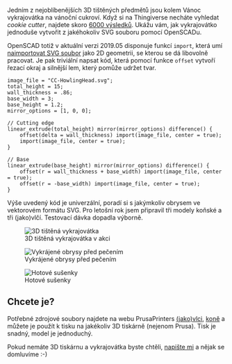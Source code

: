 <!-- dcterms:title = Vykrajovátka na vánoční cukroví z 3D tiskárny -->
<!-- dcterms:abstract = Jedním z nejoblíbenějších 3D tištěných předmětů jsou kolem Vánoc vykrajovátka na vánoční cukroví. Když si na Thingiverse necháte vyhledat "cookie cutter", najdete skoro 6000 výsledků. Ukážu vám, jak vykrajovátko jednoduše vytvořit z jakéhokoliv SVG souboru pomocí OpenSCADu. -->
<!-- x4w:category = 3D tisk -->
<!-- dcterms:creator = Michal Altair Valášek -->
<!-- dcterms:dateAccepted = 2019-12-04 -->
<!-- x4w:pictureUrl = /perex-pictures/20191204-vykrajovatka.jpg -->
<!-- x4w:pictureWidth = 150 -->
<!-- x4w:pictureHeight = 150 -->
<!-- x4w:coverUrl = /cover-pictures/20191204-vykrajovatka.jpg -->

Jedním z nejoblíbenějších 3D tištěných předmětů jsou kolem Vánoc vykrajovátka na vánoční cukroví. Když si na Thingiverse necháte vyhledat _cookie cutter_, najdete skoro [6000 výsledků](https://www.thingiverse.com/search?q=cookie+cutter). Ukážu vám, jak vykrajovátko jednoduše vytvořit z jakéhokoliv SVG souboru pomocí OpenSCADu.

OpenSCAD totiž v aktuální verzi 2019.05 disponuje funkcí `import`, která umí [naimportovat SVG soubor](https://en.wikibooks.org/wiki/OpenSCAD_User_Manual/Importing_Geometry#import) jako 2D geometrii, se kterou se dá libovolně pracovat. Je pak triviální napsat kód, která pomocí funkce `offset` vytvoří řezací okraj a silnější lem, který pomůže udržet tvar.

```scad
image_file = "CC-HowlingHead.svg";
total_height = 15;
wall_thickness = .86;
base_width = 3;
base_height = 1.2;
mirror_options = [1, 0, 0];

// Cutting edge
linear_extrude(total_height) mirror(mirror_options) difference() {
    offset(delta = wall_thickness) import(image_file, center = true);
    import(image_file, center = true);
}

// Base
linear_extrude(base_height) mirror(mirror_options) difference() {
    offset(r = wall_thickness + base_width) import(image_file, center = true);
    offset(r = -base_width) import(image_file, center = true);
}
```

Výše uvedený kód je univerzální, poradí si s jakýmkoliv obrysem ve vektorovém formátu SVG. Pro letošní rok jsem připravil tři modely koňské a tři (jako)vlčí. Testovací dávka dopadla výborně.

<figure>
    <img src="https://www.cdn.altairis.cz/Blog/2019/20191204-vykrajovatka-1.jpg" alt="3D tištěná vykrajovátka" />
    <figcaption>3D tištěná vykrajovátka v akci</figcaption>
</figure>

<figure>
    <img src="https://www.cdn.altairis.cz/Blog/2019/20191204-vykrajovatka-2.jpg" alt="Vykrájené obrysy před pečením" />
    <figcaption>Vykrájené obrysy před pečením</figcaption>
</figure>

<figure>
    <img src="https://www.cdn.altairis.cz/Blog/2019/20191204-vykrajovatka-3.jpg" alt="Hotové sušenky" />
    <figcaption>Hotové sušenky</figcaption>
</figure>

## Chcete je?

Potřebné zdrojové soubory najdete na webu PrusaPrinters [(jako)vlci](https://www.prusaprinters.org/prints/8644-wolf-wolfdog-cookie-cutters), [koně](https://www.prusaprinters.org/prints/12268-horse-cookie-cutters) a můžete je použít k tisku na jakékoliv 3D tiskárně (nejenom Prusa). Tisk je snadný, model je jednoduchý.

Pokud nemáte 3D tiskárnu a vykrajovátka byste chtěli, [napište mi](https://m.me/rider.cz) a nějak se domluvíme :-)